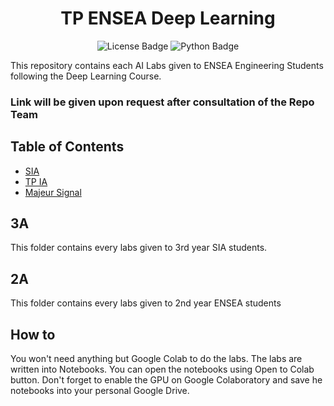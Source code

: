 <h1   align="center">
TP ENSEA Deep Learning
</h1>

<div id="badges" align="center">
  <img src="https://img.shields.io/github/license/thad75/OptionAI"  alt="License Badge"/>
  <img src="https://img.shields.io/github/languages/top/thad75/OptionAI" alt="Python Badge"/>
</div> 

This repository contains each AI Labs given to ENSEA Engineering Students following the Deep Learning Course.

### Link will be given upon request after consultation of the Repo Team

## Table of Contents

* [SIA](3A/SIA)
* [TP IA](2A/Option%20IA)
* [Majeur Signal](2A/Majeure%20Signal)

## 3A

This folder contains every labs given to 3rd year SIA students. 

## 2A

This folder contains every labs given to 2nd year ENSEA students  

## How to 

You won't need anything but Google Colab to do the labs. The labs are written into Notebooks. You can open the notebooks using Open to Colab button. Don't forget to enable the GPU on Google Colaboratory and save he notebooks into your personal Google Drive.
